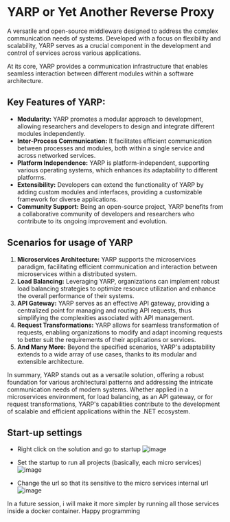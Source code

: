 # YARP or Yet Another Reverse Proxy
A versatile and open-source middleware designed to address the complex communication needs of systems. Developed with a focus on flexibility and scalability, YARP serves as a crucial component in the development and control of services across various applications.

At its core, YARP provides a communication infrastructure that enables seamless interaction between different modules within a software architecture. 

## Key Features of YARP:
- **Modularity:** YARP promotes a modular approach to development, allowing researchers and developers to design and integrate different modules independently.
- **Inter-Process Communication:** It facilitates efficient communication between processes and modules, both within a single service and across networked services.
- **Platform Independence:** YARP is platform-independent, supporting various operating systems, which enhances its adaptability to different platforms.
- **Extensibility:** Developers can extend the functionality of YARP by adding custom modules and interfaces, providing a customizable framework for diverse applications.
- **Community Support:** Being an open-source project, YARP benefits from a collaborative community of developers and researchers who contribute to its ongoing improvement and evolution.

## Scenarios for usage of YARP
1. **Microservices Architecture:**
YARP supports the microservices paradigm, facilitating efficient communication and interaction between microservices within a distributed system.
1. **Load Balancing:**
Leveraging YARP, organizations can implement robust load balancing strategies to optimize resource utilization and enhance the overall performance of their systems.
1. **API Gateway:**
YARP serves as an effective API gateway, providing a centralized point for managing and routing API requests, thus simplifying the complexities associated with API management.
1. **Request Transformations:**
YARP allows for seamless transformation of requests, enabling organizations to modify and adapt incoming requests to better suit the requirements of their applications or services.
1. **And Many More:**
Beyond the specified scenarios, YARP's adaptability extends to a wide array of use cases, thanks to its modular and extensible architecture.

In summary, YARP stands out as a versatile solution, offering a robust foundation for various architectural patterns and addressing the intricate communication needs of modern systems. Whether applied in a microservices environment, for load balancing, as an API gateway, or for request transformations, YARP's capabilities contribute to the development of scalable and efficient applications within the .NET ecosystem.

## Start-up settings
- Right click on the solution and go to startup
![image](https://github.com/dennis-fsm/dotnet-api-yarp/assets/120356356/b0730056-51eb-4c07-9de0-99eb570594f1)

- Set the startup to run all projects (basically, each micro services)
![image](https://github.com/dennis-fsm/dotnet-api-yarp/assets/120356356/da983d96-a9c1-4935-ad4e-2a693e6b3d47)

- Change the url so that its sensitive to the micro services internal url
![image](https://github.com/dennis-fsm/dotnet-api-yarp/assets/120356356/14ec7378-0f43-4c8e-a5bc-4ac9066b9bcf)

In a future session, i will make it more simpler by running all those services inside a docker container.
Happy programming
